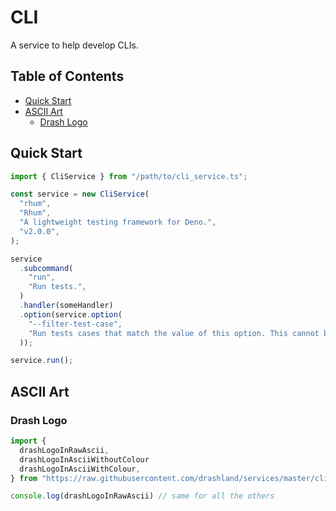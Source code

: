 # CLI

A service to help develop CLIs.

## Table of Contents

* [Quick Start](#quick-start)
* [ASCII Art](#ascii-art)
    * [Drash Logo](#drash-logo)

## Quick Start

```typescript
import { CliService } from "/path/to/cli_service.ts";

const service = new CliService(
  "rhum",
  "Rhum",
  "A lightweight testing framework for Deno.",
  "v2.0.0",
);

service
  .subcommand(
    "run",
    "Run tests.",
  )
  .handler(someHandler)
  .option(service.option(
    "--filter-test-case",
    "Run tests cases that match the value of this option. This cannot be used with the --filter-test-suite option.",
  ));

service.run();
```

## ASCII Art

### Drash Logo

```typescript
import {
  drashLogoInRawAscii,
  drashLogoInAsciiWithoutColour
  drashLogoInAsciiWithColour,
} from "https://raw.githubusercontent.com/drashland/services/master/cli/ascii/drash.ts"

console.log(drashLogoInRawAscii) // same for all the others
```
